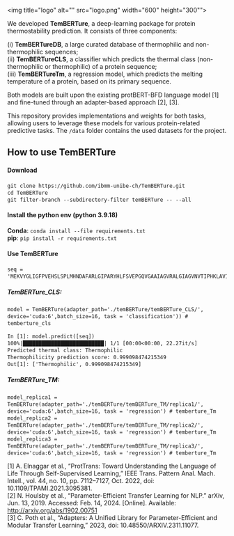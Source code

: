  <img title="logo" alt="" src="logo.png"  width="600" height="300"">


We  developed **TemBERTure**, a deep-learning package for protein thermostability prediction. It consists of three components: 

(i) **TemBERTureDB**, a large curated database of thermophilic and non-thermophilic sequences;  
(ii) **TemBERTureCLS**, a classifier  which predicts  the thermal class (non-thermophilic or thermophilic) of a protein sequence;    
(iii) **TemBERTureTm**, a regression model, which predicts the melting temperature of a protein, based on its primary sequence.     

Both models are built upon the existing protBERT-BFD language model [1] and fine-tuned through an adapter-based approach [2], [3]. 

This repository provides implementations and weights for both tasks, allowing users to leverage these models for various protein-related predictive tasks. The `/data` folder contains the used datasets for the project.

## How to use TemBERTure

#### Download
```
git clone https://github.com/ibmm-unibe-ch/TemBERTure.git
cd TemBERTure
git filter-branch --subdirectory-filter temBERTure -- --all
```
#### Install the python env (python 3.9.18)

**Conda**:
`conda install --file requirements.txt`   
**pip**:
`pip install -r requirements.txt`   

#### Use TemBERTure 
```
seq = 'MEKVYGLIGFPVEHSLSPLMHNDAFARLGIPARYHLFSVEPGQVGAAIAGVRALGIAGVNVTIPHKLAVIPFLDEVDEHARRIGAVNTIINNDGRLIGFNTDGPGYVQALEEEMNITLDGKRILVIGAGGGARGIYFSLLSTAAERIDMANRTVEKAERLVREGEGGRSAYFSLAEAETRLDEYDIIINTTSVGMHPRVEVQPLSLERLRPGVIVSNIIYNPLETKWLKEAKARGARVQNGVGMLVYQGALAFEKWTGQWPDVNRMKQLVIEALRR'
```
##### TemBERTure_CLS:
```
model = TemBERTure(adapter_path='./temBERTure/temBERTure_CLS/', device='cuda:6',batch_size=16, task = 'classification')) # temberture_cls
```
```
In [1]: model.predict([seq])
100%|██████████████████████████| 1/1 [00:00<00:00, 22.27it/s]
Predicted thermal class: Thermophilic
Thermophilicity prediction score: 0.999098474215349
Out[1]: ['Thermophilic', 0.999098474215349]
```
##### TemBERTure_TM:
```
model_replica1 = TemBERTure(adapter_path='./temBERTure/temBERTure_TM/replica1/', device='cuda:6',batch_size=16, task = 'regression') # temberture_Tm
model_replica2 = TemBERTure(adapter_path='./temBERTure/temBERTure_TM/replica2/', device='cuda:6',batch_size=16, task = 'regression') # temberture_Tm
model_replica3 = TemBERTure(adapter_path='./temBERTure/temBERTure_TM/replica3/', device='cuda:6',batch_size=16, task = 'regression') # temberture_Tm
```


[1] A. Elnaggar et al., “ProtTrans: Toward Understanding the Language of Life Through Self-Supervised Learning,” IEEE Trans. Pattern Anal. Mach. Intell., vol. 44, no. 10, pp. 7112–7127, Oct. 2022, doi: 10.1109/TPAMI.2021.3095381.  
[2]	N. Houlsby et al., “Parameter-Efficient Transfer Learning for NLP.” arXiv, Jun. 13, 2019. Accessed: Feb. 14, 2024. [Online]. Available: http://arxiv.org/abs/1902.00751  
[3]	C. Poth et al., “Adapters: A Unified Library for Parameter-Efficient and Modular Transfer Learning,” 2023, doi: 10.48550/ARXIV.2311.11077.
